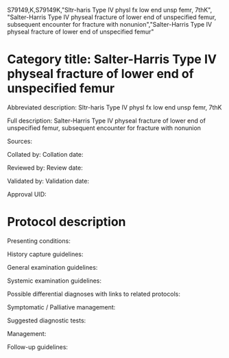 S79149,K,S79149K,"Sltr-haris Type IV physl fx low end unsp femr, 7thK", "Salter-Harris Type IV physeal fracture of lower end of unspecified femur, subsequent encounter for fracture with nonunion","Salter-Harris Type IV physeal fracture of lower end of unspecified femur"
# Category title: Salter-Harris Type IV physeal fracture of lower end of unspecified femur

Abbreviated description: Sltr-haris Type IV physl fx low end unsp femr, 7thK

Full description: Salter-Harris Type IV physeal fracture of lower end of unspecified femur, subsequent encounter for fracture with nonunion

Sources:

Collated by:
Collation date:

Reviewed by:
Review date:

Validated by:
Validation date:

Approval UID:

# Protocol description

Presenting conditions:

History capture guidelines:

General examination guidelines:

Systemic examination guidelines:

Possible differential diagnoses with links to related protocols:

Symptomatic / Palliative management:

Suggested diagnostic tests:

Management:

Follow-up guidelines:
